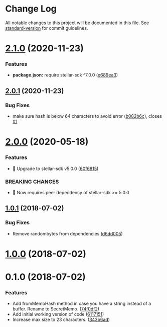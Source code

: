 # Change Log

All notable changes to this project will be documented in this file. See [standard-version](https://github.com/conventional-changelog/standard-version) for commit guidelines.

<a name="2.1.0"></a>
# [2.1.0](https://github.com/stellarguard/secret-memo/compare/v2.0.1...v2.1.0) (2020-11-23)


### Features

* **package.json:** require stellar-sdk ^7.0.0 ([e689ea3](https://github.com/stellarguard/secret-memo/commit/e689ea3))



<a name="2.0.1"></a>
## [2.0.1](https://github.com/stellarguard/secret-memo/compare/v2.0.0...v2.0.1) (2020-11-23)


### Bug Fixes

* make sure hash is below 64 characters to avoid error ([b082b6c](https://github.com/stellarguard/secret-memo/commit/b082b6c)), closes [#1](https://github.com/stellarguard/secret-memo/issues/1)



<a name="2.0.0"></a>
# [2.0.0](https://github.com/stellarguard/secret-memo/compare/v1.0.1...v2.0.0) (2020-05-18)


### Features

* 🎸 Upgrade to stellar-sdk v5.0.0 ([60f6815](https://github.com/stellarguard/secret-memo/commit/60f6815))


### BREAKING CHANGES

* 🧨 Now requires peer dependency of stellar-sdk >= 5.0.0



<a name="1.0.1"></a>
## [1.0.1](https://github.com/stellarguard/secret-memo/compare/v1.0.0...v1.0.1) (2018-07-02)


### Bug Fixes

* Remove randombytes from dependencies ([d6dd005](https://github.com/stellarguard/secret-memo/commit/d6dd005))



<a name="1.0.0"></a>
# [1.0.0](https://github.com/stellarguard/secret-memo/compare/v0.1.0...v1.0.0) (2018-07-02)



<a name="0.1.0"></a>
# 0.1.0 (2018-07-02)


### Features

* Add fromMemoHash method in case you have a string instead of a buffer. Rename to SecretMemo. ([74f0df2](https://github.com/stellarguard/secret-memo/commit/74f0df2))
* Add initial working version of code ([6117151](https://github.com/stellarguard/secret-memo/commit/6117151))
* Increase max size to 23 characters. ([343b6ad](https://github.com/stellarguard/secret-memo/commit/343b6ad))
